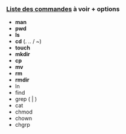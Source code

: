 ### [Liste des commandes](https://doc.ubuntu-fr.org/tutoriel/console_commandes_de_base) à voir + options
- **man**
- **pwd**
- **ls**
- **cd** (. .. / ~)
- **touch**
- **mkdir**
- **cp**
- **mv**
- **rm**
- **rmdir**
- ln
- find
- grep ( | )
- cat
- chmod
- chown
- chgrp
